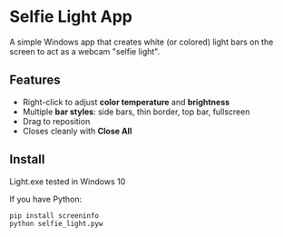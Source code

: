 # Selfie Light App

A simple Windows app that creates white (or colored) light bars on the screen 
to act as a webcam "selfie light".

## Features
- Right-click to adjust **color temperature** and **brightness**
- Multiple **bar styles**: side bars, thin border, top bar, fullscreen
- Drag to reposition
- Closes cleanly with **Close All**

## Install
Light.exe tested in Windows 10

If you have Python:
```bash
pip install screeninfo
python selfie_light.pyw


